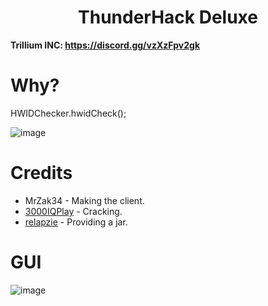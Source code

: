 <h1 align="center">ThunderHack Deluxe</h1>

**Trillium INC: https://discord.gg/vzXzFpv2gk**

# Why?
HWIDChecker.hwidCheck();

![image](https://media.discordapp.net/attachments/1139491534727827518/1149020500912259103/image.png?width=934&height=378)

[3000IQPlayA]: https://github.com/3000IQPlay
[relapzieA]: https://github.com/FeydH

# Credits
- MrZak34 - Making the client.
- [3000IQPlay][3000IQPlayA] - Cracking.
- [relapzie][relapzieA] - Providing a jar.

# GUI

![image](https://media.discordapp.net/attachments/1143170663658553434/1149033319288291408/image.png?width=1101&height=619)
